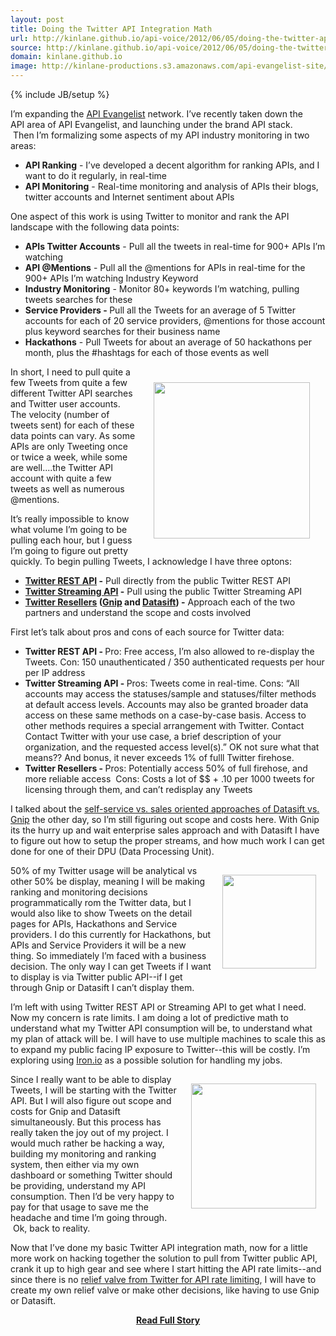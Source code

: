 ```yaml
---
layout: post
title: Doing the Twitter API Integration Math
url: http://kinlane.github.io/api-voice/2012/06/05/doing-the-twitter-api-integration-math/
source: http://kinlane.github.io/api-voice/2012/06/05/doing-the-twitter-api-integration-math/
domain: kinlane.github.io
image: http://kinlane-productions.s3.amazonaws.com/api-evangelist-site/blog/twitter-full-logo-black.png
---
```

{% include JB/setup %}<p><p><img style="padding: 15px;" src="http://kinlane-productions.s3.amazonaws.com/twitter/twitter-full-logo-black.png" alt="" align="right" /></p>
<p>I&rsquo;m expanding the <a title="API Evangelist" href="http://www.apievangelist.com">API Evangelist</a> network.  I&rsquo;ve recently taken down the API area of API Evangelist, and launching under the brand API stack. &nbsp;Then I&rsquo;m formalizing some aspects of my API industry monitoring in two areas:</p>
<ul class="mainlist">
<li><strong>API Ranking</strong> - I&rsquo;ve developed a decent algorithm for ranking APIs, and I want to do it regularly, in real-time</li>
<li><strong>API Monitoring</strong> - Real-time monitoring and analysis of APIs their blogs, twitter accounts and Internet sentiment about APIs</li>
</ul>
<p>One aspect of this work is using Twitter to monitor and rank the API landscape with the following data points:</p>
<ul class="mainlist">
<li><strong>APIs Twitter Accounts</strong> - Pull all the tweets in real-time for 900+ APIs I&rsquo;m watching</li>
<li><strong>API @Mentions</strong> - Pull all the @mentions for APIs in real-time for the 900+ APIs I&rsquo;m watching Industry Keyword</li>
<li><strong>Industry Monitoring</strong> - Monitor 80+ keywords I&rsquo;m watching, pulling tweets searches for these</li>
<li><strong>Service Providers - </strong>Pull all the Tweets for an average of 5 Twitter accounts for each of 20 service providers, @mentions for those account  plus keyword searches for their business name</li>
<li><strong>Hackathons</strong> - Pull Tweets for about an average of 50 hackathons per month, plus the #hashtags for each of those events as well</li>
</ul>
<p><img style="padding: 25px;" src="http://kinlane-productions.s3.amazonaws.com/calculus.png" alt="" width="250" align="right" /></p>
<p>In short, I need to pull quite a few Tweets from quite a few different Twitter API searches and Twitter user accounts.  The velocity (number of tweets sent) for each of these data points can vary.  As some APIs are only Tweeting once or twice a week, while some are well....the Twitter API account with quite a few tweets as well as numerous @mentions.</p>
<p>It&rsquo;s really impossible to know what volume I&rsquo;m going to be pulling each hour, but I guess I&rsquo;m going to figure out pretty quickly.  To begin pulling Tweets, I acknowledge I have three optons:</p>
<ul class="mainlist">
<li><strong><a title="Twitter REST API" href="https://dev.twitter.com/docs/api">Twitter REST API</a> -</strong> Pull directly from the public Twitter REST API</li>
<li><strong><a title="Twitter Streaming API" href="https://dev.twitter.com/docs/streaming-apis">Twitter Streaming API</a> -</strong> Pull using the public Twitter Streaming API</li>
<li><strong><a title="Twitter Resellers" href="/admin/blog/Twitter Resellers">Twitter Resellers</a> (<a title="Gnip" href="http://gnip.com/twitter">Gnip</a> and <a title="Datasift" href="http://datasift.com/">Datasift</a>) -</strong> Approach each of the two partners and understand the scope and costs involved</li>
</ul>
<p>First let&rsquo;s talk about pros and cons of each source for Twitter data:</p>
<ul class="mainlist">
<li><strong>Twitter REST API - </strong>Pro: Free access, I&rsquo;m also allowed to re-display the Tweets.  Con:  150 unauthenticated / 350 authenticated requests per hour per IP address</li>
<li><strong>Twitter Streaming API - </strong>Pros: Tweets come in real-time.  Cons:  &ldquo;All accounts may access the statuses/sample and statuses/filter methods at default access levels. Accounts may also be granted broader data access on these same methods on a case-by-case basis. Access to other methods requires a special arrangement with Twitter. Contact Contact Twitter with your use case, a brief description of your organization, and the requested access level(s).&rdquo;  OK not sure what that means??   And bonus, it never exceeds 1% of fulll Twitter firehose.</li>
<li><strong>Twitter Resellers - </strong>Pros:  Potentially access 50% of full firehose, and more reliable access &nbsp;Cons:  Costs a lot of $$ + .10 per 1000 tweets for licensing through them, and can&rsquo;t redisplay any Tweets</li>
</ul>
<p>I talked about the <a title="self-service vs. sales oriented approaches of Datasift vs. Gnip" href="http://blog.apievangelist.com/2012/06/01/self-service-vs-sales-oriented-web-apis/">self-service vs. sales oriented approaches of Datasift vs. Gnip</a> the other day, so I&rsquo;m still figuring out scope and costs here.  With Gnip its the hurry up and wait enterprise sales approach and with Datasift I have to figure out how to setup the proper streams, and how much work I can get done for one of their DPU (Data Processing Unit).</p>
<p><a title="Gnip" href="http://gnip.com/twitter"><img style="padding: 15px;" src="http://kinlane-productions.s3.amazonaws.com/api-evangelist/gnip/gnip-logo.jpg" alt="" width="150" align="right" /></a></p>
<p>50% of my Twitter usage will be analytical vs other 50% be display, meaning I will be making ranking and monitoring decisions programmatically rom the Twitter data, but I would also like to show Tweets on the detail pages for APIs, Hackathons and Service providers.  I do this currently for Hackathons, but APIs and Service Providers it will be a new thing.   So immediately I&rsquo;m faced with a business decision.  The only way I can get Tweets if I want to display is via Twitter public API--if I get through Gnip or Datasift I can&rsquo;t display them.</p>
<p>I&rsquo;m left with using Twitter REST API or Streaming API to get what I need.  Now my concern is rate limits.  I am doing a lot of predictive math to understand what my Twitter API consumption will be, to understand what my plan of attack will be.  I will have to use multiple machines to scale this as to expand my public facing IP exposure to Twitter--this will be costly.  I&rsquo;m exploring using <a title="Iron.io" href="http://www.iron.io/">Iron.io</a> as a possible solution for handling my jobs.</p>
<p><a title="Datasift" href="http://datasift.com/"><img style="padding: 15px;" src="http://kinlane-productions.s3.amazonaws.com/api-evangelist/datasift/datasift-logo.png" alt="" width="200" align="right" /></a></p>
<p>Since I really want to be able to display Tweets, I will be starting with the Twitter API.  But I will also figure out scope and costs for Gnip and Datasift simultaneously.  But this process has really taken the joy out of my project.  I would much rather be hacking a way, building my monitoring and ranking system, then either via my own dashboard or something Twitter should be providing, understand my API consumption. Then I&rsquo;d be very happy to pay for that usage to save me the headache and time I&rsquo;m going through. &nbsp;Ok, back to reality. &nbsp;</p>
<p>Now that I&rsquo;ve done my basic Twitter API integration math, now for a little more work on hacking together the solution to pull from Twitter public API, crank it up to high gear and see where I start hitting the API rate limits--and since there is no <a href="/admin/blog/relief valve from Twitter for API rate limiting">relief valve from Twitter for API rate limiting</a>, I will have to create my own relief valve or make other decisions, like having to use Gnip or Datasift.</p></p>
<center><p><a href="http://kinlane.github.io/api-voice/2012/06/05/doing-the-twitter-api-integration-math/" style='padding:25px; font-sze:18px; font-weight: bold;'>Read Full Story</a></p></center>
